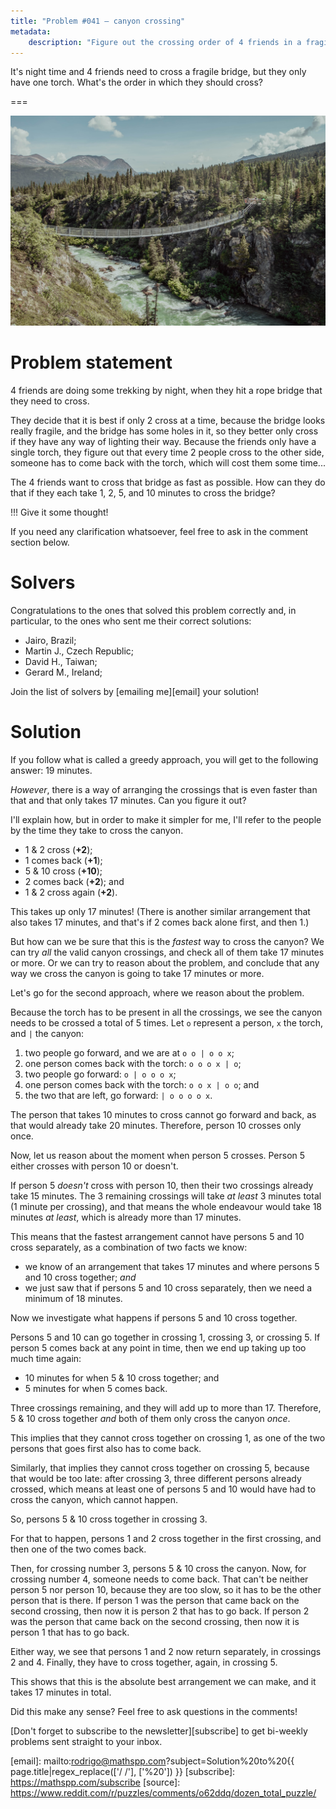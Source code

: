 ```yaml
---
title: "Problem #041 – canyon crossing"
metadata:
    description: "Figure out the crossing order of 4 friends in a fragile rope bridge."
---
```


It's night time and 4 friends need to cross a fragile bridge,
but they only have one torch.
What's the order in which they should cross?


===

![](thumbnail.png "Photo by Danika Perkinson on Unsplash")

# Problem statement

4 friends are doing some trekking by night,
when they hit a rope bridge that they need to cross.

They decide that it is best if only 2 cross at a time,
because the bridge looks really fragile,
and the bridge has some holes in it,
so they better only cross if they have any way of lighting their way.
Because the friends only have a single torch, they figure out that
every time 2 people cross to the other side, someone has to come back
with the torch, which will cost them some time...

The 4 friends want to cross that bridge as fast as possible.
How can they do that if they each take 1, 2, 5, and 10 minutes to cross the bridge?

!!! Give it some thought!

If you need any clarification whatsoever, feel free to ask in the comment section below.


# Solvers

Congratulations to the ones that solved this problem correctly and, in particular, to the ones
who sent me their correct solutions:

 - Jairo, Brazil;
 - Martin J., Czech Republic;
 - David H., Taiwan;
 - Gerard M., Ireland;

Join the list of solvers by [emailing me][email] your solution!


# Solution

If you follow what is called a greedy approach, you will get to the following answer: 19 minutes.

_However_, there is a way of arranging the crossings that is even faster than that and that only takes 17 minutes.
Can you figure it out?

I'll explain how, but in order to make it simpler for me,
I'll refer to the people by the time they take to cross the canyon.

 - 1 & 2 cross (**+2**);
 - 1 comes back (**+1**);
 - 5 & 10 cross (**+10**);
 - 2 comes back (**+2**); and
 - 1 & 2 cross again (**+2**).

This takes up only 17 minutes!
(There is another similar arrangement that also takes 17 minutes,
and that's if 2 comes back alone first, and then 1.)

But how can we be sure that this is the _fastest_ way to cross the canyon?
We can try _all_ the valid canyon crossings,
and check all of them take 17 minutes or more.
Or we can try to reason about the problem, and conclude that any way
we cross the canyon is going to take 17 minutes or more.

Let's go for the second approach, where we reason about the problem.

Because the torch has to be present in all the crossings,
we see the canyon needs to be crossed a total of 5 times.
Let `o` represent a person, `x` the torch, and `|` the canyon:

 1. two people go forward, and we are at `o o | o o x`;
 2. one person comes back with the torch: `o o o x | o`;
 3. two people go forward: `o | o o o x`;
 4. one person comes back with the torch: `o o x | o o`; and
 5. the two that are left, go forward: `| o o o o x`.

The person that takes 10 minutes to cross cannot go forward and back,
as that would already take 20 minutes.
Therefore, person 10 crosses only once.

Now, let us reason about the moment when person 5 crosses.
Person 5 either crosses with person 10 or doesn't.

If person 5 _doesn't_ cross with person 10,
then their two crossings already take 15 minutes.
The 3 remaining crossings will take _at least_
3 minutes total (1 minute per crossing),
and that means the whole endeavour would take 18 minutes
_at least_, which is already more than 17 minutes.

This means that the fastest arrangement cannot have persons 5 and 10 cross
separately, as a combination of two facts we know:

 - we know of an arrangement that takes 17 minutes and where
persons 5 and 10 cross together; _and_
 - we just saw that if persons 5 and 10 cross separately, then we need a minimum of 18 minutes.

Now we investigate what happens if persons 5 and 10 cross together.

Persons 5 and 10 can go together in crossing 1, crossing 3, or crossing 5.
If person 5 comes back at any point in time,
then we end up taking up too much time again:

 - 10 minutes for when 5 & 10 cross together; and
 - 5 minutes for when 5 comes back.

Three crossings remaining, and they will add up to more than 17.
Therefore, 5 & 10 cross together _and_ both of them only cross
the canyon _once_.

This implies that they cannot cross together on crossing 1,
as one of the two persons that goes first also has to come back.

Similarly, that implies they cannot cross together on crossing 5,
because that would be too late:
after crossing 3, three different persons already crossed,
which means at least one of persons 5 and 10 would have had to cross
the canyon, which cannot happen.

So, persons 5 & 10 cross together in crossing 3.

For that to happen, persons 1 and 2 cross together in the first crossing,
and then one of the two comes back.

Then, for crossing number 3, persons 5 & 10 cross the canyon.
Now, for crossing number 4, someone needs to come back.
That can't be neither person 5 nor person 10,
because they are too slow, so it has to be the other person
that is there.
If person 1 was the person that came back on the second crossing,
then now it is person 2 that has to go back.
If person 2 was the person that came back on the second crossing,
then now it is person 1 that has to go back.

Either way, we see that persons 1 and 2
now return separately, in crossings 2 and 4.
Finally, they have to cross together, again, in crossing 5.

This shows that this is the absolute best arrangement we can make,
and it takes 17 minutes in total.

Did this make any sense?
Feel free to ask questions in the comments!


<!-- v -->
[Don't forget to subscribe to the newsletter][subscribe] to get bi-weekly
problems sent straight to your inbox.
<!-- ^ -->


[email]: mailto:rodrigo@mathspp.com?subject=Solution%20to%20{{ page.title|regex_replace(['/ /'], ['%20']) }}
[subscribe]: https://mathspp.com/subscribe
[source]: https://www.reddit.com/r/puzzles/comments/o62ddq/dozen_total_puzzle/
